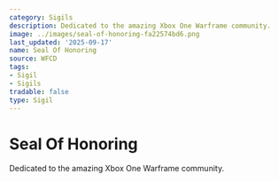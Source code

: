 ```yaml
---
category: Sigils
description: Dedicated to the amazing Xbox One Warframe community.
image: ../images/seal-of-honoring-fa22574bd6.png
last_updated: '2025-09-17'
name: Seal Of Honoring
source: WFCD
tags:
- Sigil
- Sigils
tradable: false
type: Sigil
---
```


# Seal Of Honoring

Dedicated to the amazing Xbox One Warframe community.

